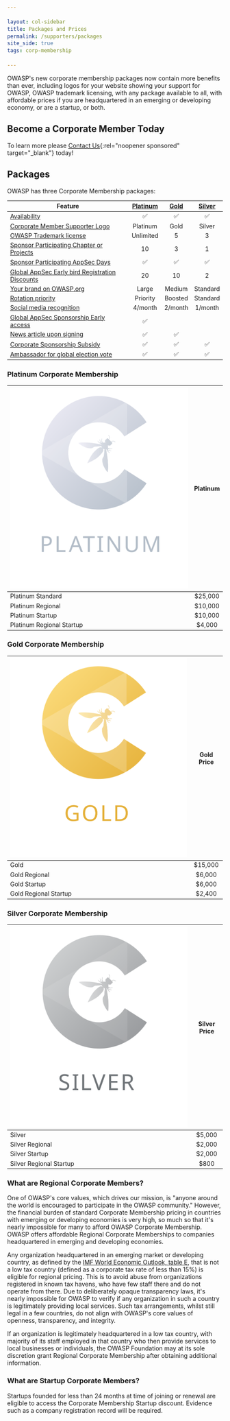 ```yaml
---

layout: col-sidebar
title: Packages and Prices
permalink: /supporters/packages
site_side: true
tags: corp-membership

---
```


OWASP's new corporate membership packages now contain more benefits than ever, including logos for your website showing your support for OWASP, OWASP trademark licensing, with any package  available to all, with affordable prices if you are headquartered in an emerging or developing economy, or are a startup, or both. 

## Become a Corporate Member Today

To learn more please [Contact Us](https://owasporg.atlassian.net/servicedesk/customer/portal/7/group/18/create/72){:rel="noopener sponsored" target="_blank"} today!

## Packages

OWASP has three Corporate Membership packages:

| Feature | [Platinum](#platinum-corporate-membership) | [Gold](#gold-corporate-membership) | [Silver](#silver-corporate-membership) |
| -- | :--: | :--: | :--: |
| [Availability](/supporters/benefits#packages-available-to-all) | ✅  |  ✅  | ✅  |
| [Corporate Member Supporter Logo](/supporters/benefits#corporate-member-logo) | Platinum | Gold | Silver |
| [OWASP Trademark license](/supporters/benefits#owasp-trademark-license) | Unlimited | 5 | 3 |
| [Sponsor Participating Chapter or Projects](/supporters/benefits#corporate-sponsorship-of-participating-projects-or-chapters) | 10 | 3 | 1 |
| [Sponsor Participating AppSec Days](/supporters/benefits#corporate-sponsorship-of-participating-appsec-days-events)  | ✅ | ✅ | ✅  |
| [Global AppSec Early bird Registration Discounts](/supporters/benefits#early-bird-global-appsec-registrations) | 20 | 10 | 2 |
| [Your brand on OWASP.org](/supporters/benefits#your-logo-on-owasporg) | Large | Medium |  Standard |
| [Rotation priority](/supporters/benefits#rotation-priority) | Priority | Boosted |  Standard |
| [Social media recognition](/supporters/benefits#social-media-recognition) | 4/month | 2/month | 1/month |
| [Global AppSec Sponsorship Early access](/supporters/benefits#early-access-to-global-appsec-sponsorship) | ✅ |  |  |
| [News article upon signing](/supporters/benefits#news-article-upon-signing) | ✅ | ✅ | |
| [Corporate Sponsorship Subsidy](/supporters/benefits#discounted-global-appsec-sponsorship) | ✅ | ✅ | ✅ |
| [Ambassador for global election vote](/supporters/benefits#ambassador-for-owasp-board-of-directors-election-vote) | ✅ | ✅ | ✅ |

### Platinum Corporate Membership

| ![Platinum](/assets/images/corp-membership-icons/OWASP_Tier_Platinum.svg) | Platinum | 
| -- | :--: | 
| Platinum Standard | \$25,000 |
| Platinum Regional | \$10,000 |
| Platinum Startup | \$10,000 |
| Platinum Regional Startup | \$4,000 | 

### Gold Corporate Membership

| ![Gold](/assets/images/corp-membership-icons/OWASP_Tier_icons_Gold.svg) | Gold Price |
| -- | :--: |
| Gold | \$15,000 | 
| Gold Regional | \$6,000 | 
| Gold Startup | \$6,000 | 
| Gold Regional Startup | $2,400 | 

### Silver Corporate Membership

| ![Silver](/assets/images/corp-membership-icons/OWASP_Tier_icons_Silver.svg) | Silver Price | 
| -- | :--: | 
| Silver | \$5,000 | 
| Silver Regional | \$2,000 | 
| Silver Startup | \$2,000 | 
| Silver Regional Startup | \$800 | 

### What are Regional Corporate Members?

One of OWASP's core values, which drives our mission, is "anyone around the world is encouraged to participate in the OWASP community." However, the financial burden of standard Corporate Membership pricing in countries with emerging or developing economies is very high, so much so that it's nearly impossible for many to afford OWASP Corporate Membership. OWASP offers affordable Regional Corporate Memberships to companies headquartered in emerging and developing economies.

Any organization headquartered in an emerging market or developing country, as defined by the [IMF World Economic Outlook, table E](https://www.imf.org/en/Publications/WEO/Issues/2021/03/23/world-economic-outlook-april-2021), that is not a low tax country (defined as a corporate tax rate of less than 15%) is eligible for regional pricing. This is to avoid abuse from organizations registered in known tax havens, who have few staff there and do not operate from there. Due to deliberately opaque transparency laws, it's nearly impossible for OWASP to verify if any organization in such a country is legitimately providing local services. Such tax arrangements, whilst still legal in a few countries, do not align with OWASP's core values of openness, transparency, and integrity.

If an organization is legitimately headquartered in a low tax country, with majority of its staff employed in that country who then provide services to local businesses or individuals, the OWASP Foundation may at its sole discretion grant Regional Corporate Membership after obtaining additional information.

### What are Startup Corporate Members?

Startups founded for less than 24 months at time of joining or renewal are eligible to access the Corporate Membership Startup discount. Evidence such as a company registration record will be required.
